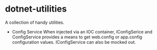 # dotnet-utilities
A collection of handy utilities.


* Config Service
When injected via an IOC container, IConfigSerice and ConfigService provides a means to get web.config or app.config configuration values. IConfigService can also be mocked out.
